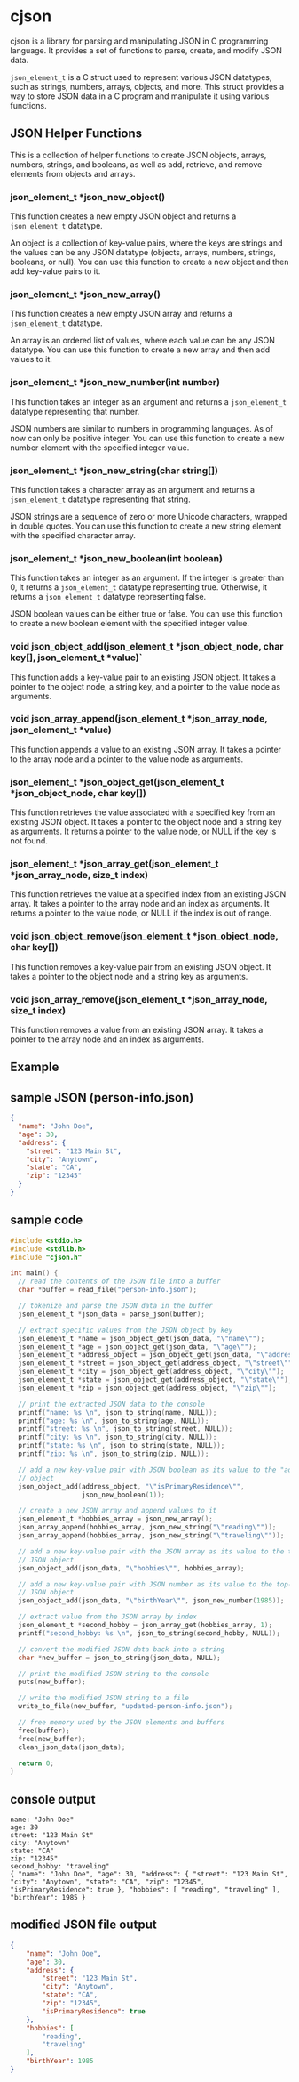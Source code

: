 # cjson

cjson is a library for parsing and manipulating JSON in C programming language. It provides a set of functions to parse, create, and modify JSON data.

`json_element_t` is a C struct used to represent various JSON datatypes, such as strings, numbers, arrays, objects, and more. This struct provides a way to store JSON data in a C program and manipulate it using various functions.

## JSON Helper Functions

This is a collection of helper functions to create JSON objects, arrays, numbers, strings, and booleans, as well as add, retrieve, and remove elements from objects and arrays.

### json_element_t *json_new_object()

This function creates a new empty JSON object and returns a `json_element_t` datatype.

An object is a collection of key-value pairs, where the keys are strings and the values can be any JSON datatype (objects, arrays, numbers, strings, booleans, or null). You can use this function to create a new object and then add key-value pairs to it.

### json_element_t *json_new_array()

This function creates a new empty JSON array and returns a `json_element_t` datatype.

An array is an ordered list of values, where each value can be any JSON datatype. You can use this function to create a new array and then add values to it.

### json_element_t *json_new_number(int number)

This function takes an integer as an argument and returns a `json_element_t` datatype representing that number.

JSON numbers are similar to numbers in programming languages. As of now can only be positive integer. You can use this function to create a new number element with the specified integer value.

### json_element_t *json_new_string(char string[])

This function takes a character array as an argument and returns a `json_element_t` datatype representing that string.

JSON strings are a sequence of zero or more Unicode characters, wrapped in double quotes. You can use this function to create a new string element with the specified character array.

### json_element_t *json_new_boolean(int boolean)

This function takes an integer as an argument. If the integer is greater than 0, it returns a `json_element_t` datatype representing true. Otherwise, it returns a `json_element_t` datatype representing false.

JSON boolean values can be either true or false. You can use this function to create a new boolean element with the specified integer value.

### void json_object_add(json_element_t *json_object_node, char key[], json_element_t *value)`

This function adds a key-value pair to an existing JSON object. It takes a pointer to the object node, a string key, and a pointer to the value node as arguments.

### void json_array_append(json_element_t *json_array_node, json_element_t *value)

This function appends a value to an existing JSON array. It takes a pointer to the array node and a pointer to the value node as arguments.

### json_element_t *json_object_get(json_element_t *json_object_node, char key[])

This function retrieves the value associated with a specified key from an existing JSON object. It takes a pointer to the object node and a string key as arguments. It returns a pointer to the value node, or NULL if the key is not found.

### json_element_t *json_array_get(json_element_t *json_array_node, size_t index)

This function retrieves the value at a specified index from an existing JSON array. It takes a pointer to the array node and an index as arguments. It returns a pointer to the value node, or NULL if the index is out of range.

### void json_object_remove(json_element_t *json_object_node, char key[])

This function removes a key-value pair from an existing JSON object. It takes a pointer to the object node and a string key as arguments.

### void json_array_remove(json_element_t *json_array_node, size_t index)

This function removes a value from an existing JSON array. It takes a pointer to the array node and an index as arguments.

## Example

## sample JSON (person-info.json)
```json
{
  "name": "John Doe",
  "age": 30,
  "address": {
    "street": "123 Main St",
    "city": "Anytown",
    "state": "CA",
    "zip": "12345"
  }
}
```

## sample code
```c
#include <stdio.h>
#include <stdlib.h>
#include "cjson.h"

int main() {
  // read the contents of the JSON file into a buffer
  char *buffer = read_file("person-info.json");

  // tokenize and parse the JSON data in the buffer
  json_element_t *json_data = parse_json(buffer);

  // extract specific values from the JSON object by key
  json_element_t *name = json_object_get(json_data, "\"name\"");
  json_element_t *age = json_object_get(json_data, "\"age\"");
  json_element_t *address_object = json_object_get(json_data, "\"address\"");
  json_element_t *street = json_object_get(address_object, "\"street\"");
  json_element_t *city = json_object_get(address_object, "\"city\"");
  json_element_t *state = json_object_get(address_object, "\"state\"");
  json_element_t *zip = json_object_get(address_object, "\"zip\"");

  // print the extracted JSON data to the console
  printf("name: %s \n", json_to_string(name, NULL));
  printf("age: %s \n", json_to_string(age, NULL));
  printf("street: %s \n", json_to_string(street, NULL));
  printf("city: %s \n", json_to_string(city, NULL));
  printf("state: %s \n", json_to_string(state, NULL));
  printf("zip: %s \n", json_to_string(zip, NULL));

  // add a new key-value pair with JSON boolean as its value to the "address"
  // object
  json_object_add(address_object, "\"isPrimaryResidence\"",
                  json_new_boolean(1));

  // create a new JSON array and append values to it
  json_element_t *hobbies_array = json_new_array();
  json_array_append(hobbies_array, json_new_string("\"reading\""));
  json_array_append(hobbies_array, json_new_string("\"traveling\""));

  // add a new key-value pair with the JSON array as its value to the top-level
  // JSON object
  json_object_add(json_data, "\"hobbies\"", hobbies_array);

  // add a new key-value pair with JSON number as its value to the top-level
  // JSON object
  json_object_add(json_data, "\"birthYear\"", json_new_number(1985));

  // extract value from the JSON array by index
  json_element_t *second_hobby = json_array_get(hobbies_array, 1);
  printf("second_hobby: %s \n", json_to_string(second_hobby, NULL));

  // convert the modified JSON data back into a string
  char *new_buffer = json_to_string(json_data, NULL);

  // print the modified JSON string to the console
  puts(new_buffer);

  // write the modified JSON string to a file
  write_to_file(new_buffer, "updated-person-info.json");

  // free memory used by the JSON elements and buffers
  free(buffer);
  free(new_buffer);
  clean_json_data(json_data);

  return 0;
}
```

## console output
```
name: "John Doe" 
age: 30 
street: "123 Main St" 
city: "Anytown" 
state: "CA" 
zip: "12345" 
second_hobby: "traveling" 
{ "name": "John Doe", "age": 30, "address": { "street": "123 Main St", "city": "Anytown", "state": "CA", "zip": "12345", "isPrimaryResidence": true }, "hobbies": [ "reading", "traveling" ], "birthYear": 1985 }
```

## modified JSON file output
```json
{
    "name": "John Doe",
    "age": 30,
    "address": {
        "street": "123 Main St",
        "city": "Anytown",
        "state": "CA",
        "zip": "12345",
        "isPrimaryResidence": true
    },
    "hobbies": [
        "reading",
        "traveling"
    ],
    "birthYear": 1985
}
```
